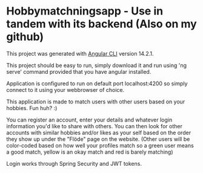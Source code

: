 # Hobbymatchningsapp - Use in tandem with its backend (Also on my github)

This project was generated with [Angular CLI](https://github.com/angular/angular-cli) version 14.2.1.

This project should be easy to run, simply download it and run using 'ng serve' command provided that you have angular installed.

Application is configured to run on default port localhost:4200 so simply connect to it using your webbrowser of choice.


This application is made to match users with other users based on your hobbies. Fun huh? :)

You can register an account, enter your details and whatever login information you'd like to share with others. You can then look for other accounts with similar 
hobbies and/or likes as your self based on the order they show up under the "Flöde" page on the website. (Other users will be color-coded based on how well your
profiles match so a green user means a good match, yellow is an okay match and red is barely matching)

Login works through Spring Security and JWT tokens.
